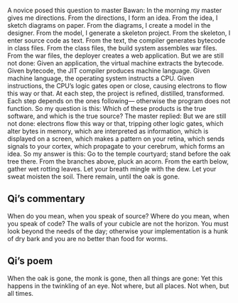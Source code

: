 A novice posed this question to master Bawan:   In the morning my master gives me directions.  From the directions, I form an idea.  From the idea, I sketch diagrams on paper.  From the diagrams, I create a model in the designer.  From the model, I generate a skeleton project.  From the skeleton, I enter source code as text.  From the text, the compiler generates bytecode in class files.  From the class files, the build system assembles war files.  From the war files, the deployer creates a web application.   But we are still not done:  Given an application, the virtual machine extracts the bytecode.  Given bytecode, the JIT compiler produces machine language.  Given machine language, the operating system instructs a CPU.  Given instructions, the CPU’s logic gates open or close,  causing electrons to flow this way or that.   At each step, the project is refined, distilled, transformed.  Each step depends on the ones following— otherwise the program does not function.   So my question is this:  Which of these products is the true software,  and which is the true source?    The master replied:   But we are still not done:  electrons flow this way or that,  tripping other logic gates,  which alter bytes in memory,  which are interpreted as information,  which is displayed on a screen,  which makes a pattern on your retina,  which sends signals to your cortex,  which propagate to your cerebrum,  which forms an idea.   So my answer is this:  Go to the temple courtyard; stand before the oak tree there.  From the branches above, pluck an acorn.  From the earth below, gather wet rotting leaves.  Let your breath mingle with the dew.  Let your sweat moisten the soil.  There remain, until the oak is gone. 

## Qi’s commentary

When do you mean, when you speak of source?  Where do you mean, when you speak of code?  The walls of your cubicle are not the horizon.  You must look beyond the needs of the day; otherwise your implementation is a hunk of dry bark and you are no better than food for worms.

## Qi’s poem

When the oak is gone, the monk is gone, then all things are gone:  Yet this happens in the twinkling of an eye.  Not where, but all places.  Not when, but all times. 
